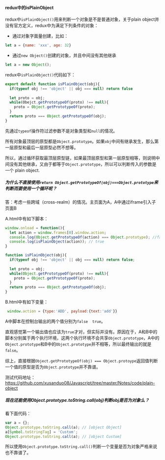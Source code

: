 #### redux中的isPlainObject

redux中`isPlainObject()`用来判断一个对象是不是普通对象，关于plain object并没有官方定义，redux中为满足下列条件的对象：

* 通过对象字面量创建，比如：

```javascript
let a = {name: 'xxx', age: 32}
```

* 通过`new Object()`创建的对象，并且中间没有其他继承

```javascript
let a = new Object();
```



redux中`isPlainObject()`代码如下：

```javascript
export default function isPlainObject(obj){
  if(typeof obj !== 'object' || obj === null) return false
  
  let proto = obj;
  while(Obejct.getPrototypeOf(proto) !== null){
    proto = Object.getPrototypeOf(proto);
  }
  return proto === Object.getPrototypeOf(obj);
}
```

先通过`typeof`操作符过滤参数不是对象类型和`null`的情况。

所有对象最顶层的原型都是`Object.prototype`。如果`obj`中间有继承发生，那么第一层原型和最后一层原型必然不想等。

所以，通过循环获取最顶层原型链，如果最顶层原型和第一层原型相等，则说明中间没有其他继承，又由于都等于`Object.prototype`，所以可以判断传入的参数是一个 plain object.

##### 为什么不直接使用`return Object.getPrototypeOf(obj)===Object.prototype`来判断而要使用一个循环呢？

答：考虑一些跨域（cross-realm）的情况。主页面为A，A中通过iframe引入子页面B

A.html中有如下脚本：

```javascript
window.onload = function(){
  let action = window.frames[0].window.action;
  console.log(Object.getPrototypeOf(action) === Object.prototype); //false
  console.log(isPlainObject(action)); // true
}

function isPlainObject(obj){
  if(typeof obj !== 'object' || obj === null) return false;
    
  let proto = obj;
  while(Object.getPrototypeOf(proto) !== null){
    proto = Object.getPrototypeOf(proto);
  }
  return proto === Object.getPrototypeOf(obj);
}
```

B.html中有如下变量：

```javascript
 window.action = {type:'ADD', payload:{text:'add'}}
```

A中脚本在控制台输出的两个值分别为`false  true`。

直观感觉第一个输出值也应该为`true`才对，但实际并没有。原因在于，A和B中的脚本分别属于两个执行环境，这两个执行环境不会共享`Object.prototype`，A中的`Object.prototype`和B中的`Object.prototype`并不相等，所以最终输出的就是`false`。

综上，直接根据`Object.getPrototypeOf(obj) === Object.protoype`返回值判断一个值的原型是否为`Object.prototype`并不靠谱。

测试代码地址：https://github.com/xusanduo08/Javascript/tree/master/Notes/code/plain-object

##### 现在还能使用Object.prototype.toString.call(obj)判断obj是否为对象么？

看下面代码：

```javascript
var a = {};
Object.prototype.toString.call(a); // [object Object]
a[Symbol.toStringTag] = 'Custom';
Object.prototype.toString.call(a); // [object Custom]
```

所以使用`Object.prototype.toString.call()`判断一个变量是否为对象严格来说也不靠谱了。